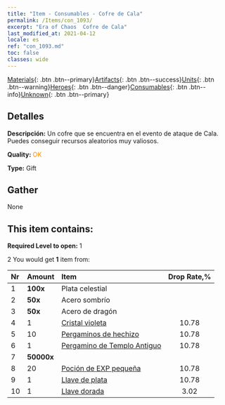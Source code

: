 ```yaml
---
title: "Item - Consumables - Cofre de Cala"
permalink: /Items/con_1093/
excerpt: "Era of Chaos  Cofre de Cala"
last_modified_at: 2021-04-12
locale: es
ref: "con_1093.md"
toc: false
classes: wide
---
```

 [Materials](/es/Items/){: .btn .btn--primary}[Artifacts](/es/Items/Artifacts/){: .btn .btn--success}[Units](/es/Items/Units/){: .btn .btn--warning}[Heroes](/es/Items/Heroes/){: .btn .btn--danger}[Consumables](/es/Items/Consumables/){: .btn .btn--info}[Unknown](/es/Items/Unknown/){: .btn .btn--primary}

## Detalles
 **Descripción:** Un cofre que se encuentra en el evento de ataque de Cala. Puedes conseguir recursos aleatorios muy valiosos.

 **Quality:** <span style="color: #FF8C00">OK</span>

 **Type:** Gift

## Gather

  None

## This item contains:

 **Required Level to open:** 1

 2 You would get **1** item  from:

  | Nr | Amount |     Item    | Drop Rate,% |
  |:---|:-------|:------------|:---------:|
  | 1 |  **100x** | Plata celestial |  | 10.78 | 
  | 2 |  **50x** | Acero sombrío |  | 10.78 | 
  | 3 |  **50x** | Acero de dragón |  | 10.78 | 
  | 4 | 1 | [Cristal violeta](/es/Items/con_720/) | 10.78 | 
  | 5 | 10 | [Pergaminos de hechizo](/es/Items/con_694/) | 10.78 | 
  | 6 | 1 | [Pergamino de Templo Antiguo](/es/Items/con_697/) | 10.78 | 
  | 7 |  **50000x** | <i class="fas fa-coins"/> |  | 10.78 | 
  | 8 | 20 | [Poción de EXP pequeña](/es/Items/con_701/) | 10.78 | 
  | 9 | 1 | [Llave de plata](/es/Items/con_693/) | 10.78 | 
  | 10 | 1 | [Llave dorada](/es/Items/con_783/) | 3.02 | 
